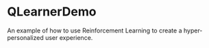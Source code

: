 # QLearnerDemo
An example of how to use Reinforcement Learning to create a hyper-personalized user experience.